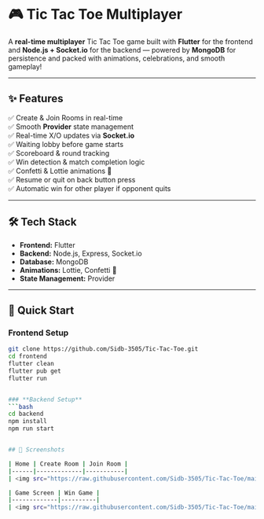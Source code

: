 # 🎮 Tic Tac Toe Multiplayer  

A **real-time multiplayer** Tic Tac Toe game built with **Flutter** for the frontend and **Node.js + Socket.io** for the backend — powered by **MongoDB** for persistence and packed with animations, celebrations, and smooth gameplay!  

---

## ✨ Features  

✅ Create & Join Rooms in real-time  
✅ Smooth **Provider** state management  
✅ Real-time X/O updates via **Socket.io**  
✅ Waiting lobby before game starts  
✅ Scoreboard & round tracking  
✅ Win detection & match completion logic  
✅ Confetti & Lottie animations 🎉  
✅ Resume or quit on back button press  
✅ Automatic win for other player if opponent quits  

---

## 🛠 Tech Stack  

- **Frontend:** Flutter  
- **Backend:** Node.js, Express, Socket.io  
- **Database:** MongoDB  
- **Animations:** Lottie, Confetti 🎉  
- **State Management:** Provider  

---

## 🚀 Quick Start

### **Frontend Setup**  
```bash
git clone https://github.com/Sidb-3505/Tic-Tac-Toe.git
cd frontend
flutter clean
flutter pub get
flutter run


### **Backend Setup**  
```bash
cd backend
npm install
npm run start


## 📱 Screenshots

| Home | Create Room | Join Room |
|------|-------------|-----------|
| <img src="https://raw.githubusercontent.com/Sidb-3505/Tic-Tac-Toe/main/assets/screenshots/home_screen.jpg" width="200"/> | <img src="https://raw.githubusercontent.com/Sidb-3505/Tic-Tac-Toe/main/assets/screenshots/create_room_screen.jpg" width="200"/> | <img src="https://raw.githubusercontent.com/Sidb-3505/Tic-Tac-Toe/main/assets/screenshots/join_room_screen.jpg" width="200"/> |

| Game Screen | Win Game |
|-------------|----------|
| <img src="https://raw.githubusercontent.com/Sidb-3505/Tic-Tac-Toe/main/assets/screenshots/game_screen.jpg" width="200"/> | <img src="https://raw.githubusercontent.com/Sidb-3505/Tic-Tac-Toe/main/assets/screenshots/won_the_game.jpg" width="200"/> |
